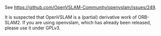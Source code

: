 See https://github.com/OpenVSLAM-Community/openvslam/issues/249.

It is suspected that OpenVSLAM is a (partial) derivative work of ORB-SLAM2. If you are using openvslam, which has already been released, please use it under GPLv3.

